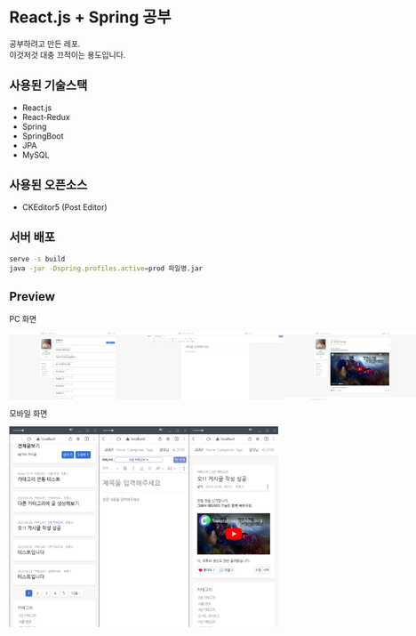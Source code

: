 # React.js + Spring 공부

공부하려고 만든 레포.<br>
이것저것 대충 끄적이는 용도입니다.

## 사용된 기술스택

* React.js
* React-Redux
* Spring
* SpringBoot
* JPA
* MySQL

## 사용된 오픈소스

* CKEditor5 (Post Editor)

## 서버 배포

```bash
serve -s build
java -jar -Dspring.profiles.active=prod 파일명.jar
```

## Preview

PC 화면
<div style="display:flex; flex-direction:row;">
  <img src="https://github.com/westreed/React-Spring-Blog/blob/main/img/PC-1.png" width="49%" height="49%" />
  <img src="https://github.com/westreed/React-Spring-Blog/blob/main/img/PC-2.png" width="49%" height="49%" />
  <img src="https://github.com/westreed/React-Spring-Blog/blob/main/img/PC-3.png" width="49%" height="49%" />
</div>


모바일 화면
<div style="display:flex; flex-direction:row;">
  <img src="https://github.com/westreed/React-Spring-Blog/blob/main/img/M-1.png" width="32%" height="32%" />
  <img src="https://github.com/westreed/React-Spring-Blog/blob/main/img/M-2.png" width="32%" height="32%" />
  <img src="https://github.com/westreed/React-Spring-Blog/blob/main/img/M-3.png" width="32%" height="32%" />
</div>
